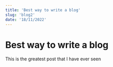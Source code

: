 ```yaml
---
title: 'Best way to write a blog'
slug: 'blog2'
date: '18/11/2022'
---
```


# Best way to write a blog

This is the greatest post that I have ever seen
